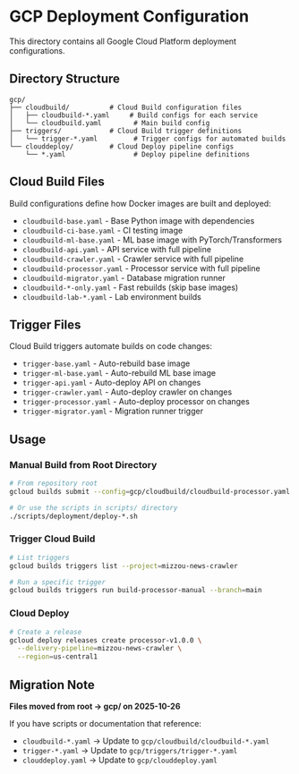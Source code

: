 # GCP Deployment Configuration

This directory contains all Google Cloud Platform deployment configurations.

## Directory Structure

```
gcp/
├── cloudbuild/          # Cloud Build configuration files
│   ├── cloudbuild-*.yaml     # Build configs for each service
│   └── cloudbuild.yaml        # Main build config
├── triggers/            # Cloud Build trigger definitions
│   └── trigger-*.yaml         # Trigger configs for automated builds
└── clouddeploy/         # Cloud Deploy pipeline configs
    └── *.yaml                 # Deploy pipeline definitions
```

## Cloud Build Files

Build configurations define how Docker images are built and deployed:

- `cloudbuild-base.yaml` - Base Python image with dependencies
- `cloudbuild-ci-base.yaml` - CI testing image
- `cloudbuild-ml-base.yaml` - ML base image with PyTorch/Transformers
- `cloudbuild-api.yaml` - API service with full pipeline
- `cloudbuild-crawler.yaml` - Crawler service with full pipeline
- `cloudbuild-processor.yaml` - Processor service with full pipeline
- `cloudbuild-migrator.yaml` - Database migration runner
- `cloudbuild-*-only.yaml` - Fast rebuilds (skip base images)
- `cloudbuild-lab-*.yaml` - Lab environment builds

## Trigger Files

Cloud Build triggers automate builds on code changes:

- `trigger-base.yaml` - Auto-rebuild base image
- `trigger-ml-base.yaml` - Auto-rebuild ML base image
- `trigger-api.yaml` - Auto-deploy API on changes
- `trigger-crawler.yaml` - Auto-deploy crawler on changes
- `trigger-processor.yaml` - Auto-deploy processor on changes
- `trigger-migrator.yaml` - Migration runner trigger

## Usage

### Manual Build from Root Directory

```bash
# From repository root
gcloud builds submit --config=gcp/cloudbuild/cloudbuild-processor.yaml

# Or use the scripts in scripts/ directory
./scripts/deployment/deploy-*.sh
```

### Trigger Cloud Build

```bash
# List triggers
gcloud builds triggers list --project=mizzou-news-crawler

# Run a specific trigger
gcloud builds triggers run build-processor-manual --branch=main
```

### Cloud Deploy

```bash
# Create a release
gcloud deploy releases create processor-v1.0.0 \
  --delivery-pipeline=mizzou-news-crawler \
  --region=us-central1
```

## Migration Note

**Files moved from root → gcp/ on 2025-10-26**

If you have scripts or documentation that reference:
- `cloudbuild-*.yaml` → Update to `gcp/cloudbuild/cloudbuild-*.yaml`
- `trigger-*.yaml` → Update to `gcp/triggers/trigger-*.yaml`
- `clouddeploy.yaml` → Update to `gcp/clouddeploy.yaml`
